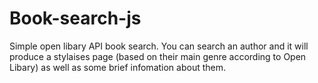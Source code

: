 # Book-search-js

Simple open libary API book search. You can search an author and it will produce a stylaises page (based on their main genre according to Open Libary) as well as some brief infomation about them.
